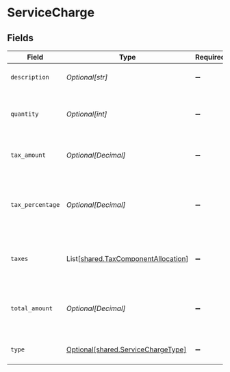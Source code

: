 # ServiceCharge


## Fields

| Field                                                                                | Type                                                                                 | Required                                                                             | Description                                                                          | Example                                                                              |
| ------------------------------------------------------------------------------------ | ------------------------------------------------------------------------------------ | ------------------------------------------------------------------------------------ | ------------------------------------------------------------------------------------ | ------------------------------------------------------------------------------------ |
| `description`                                                                        | *Optional[str]*                                                                      | :heavy_minus_sign:                                                                   | Service charges for this order.                                                      | A service charge                                                                     |
| `quantity`                                                                           | *Optional[int]*                                                                      | :heavy_minus_sign:                                                                   | The number of times the charge is charged.                                           | 1                                                                                    |
| `tax_amount`                                                                         | *Optional[Decimal]*                                                                  | :heavy_minus_sign:                                                                   | Amount of the service charge that is tax.                                            | 0                                                                                    |
| `tax_percentage`                                                                     | *Optional[Decimal]*                                                                  | :heavy_minus_sign:                                                                   | Percentage rate (from 0 to 100) of any tax applied to the service charge.            | 0                                                                                    |
| `taxes`                                                                              | List[[shared.TaxComponentAllocation](../../models/shared/taxcomponentallocation.md)] | :heavy_minus_sign:                                                                   | Taxes breakdown as applied to service charges.                                       |                                                                                      |
| `total_amount`                                                                       | *Optional[Decimal]*                                                                  | :heavy_minus_sign:                                                                   | Total amount of the service charge, including tax.                                   | 0                                                                                    |
| `type`                                                                               | [Optional[shared.ServiceChargeType]](../../models/shared/servicechargetype.md)       | :heavy_minus_sign:                                                                   | The type of the service charge.                                                      | Overpayment                                                                          |
